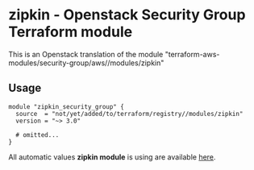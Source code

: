 # zipkin - Openstack Security Group Terraform module

This is an Openstack translation of the module "terraform-aws-modules/security-group/aws//modules/zipkin"

## Usage

```hcl
module "zipkin_security_group" {
  source  = "not/yet/added/to/terraform/registry//modules/zipkin"
  version = "~> 3.0"

  # omitted...
}
```

All automatic values **zipkin module** is using are available [here](https://github.com/terraform-aws-modules/terraform-aws-security-group/blob/master/modules/zipkin/auto_values.tf).

<!-- BEGINNING OF PRE-COMMIT-TERRAFORM DOCS HOOK -->
<!-- END OF PRE-COMMIT-TERRAFORM DOCS HOOK -->
